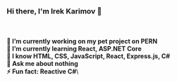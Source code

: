 ### Hi there, I'm Irek Karimov 👋

<br/><br/>
**🔭 I’m currently working on my pet project on PERN**\
**🌱 I’m currently learning React, ASP.NET Core**\
**📖 I know HTML, CSS, JavaScript, React, Express.js, C#**\
**💬 Ask me about nothing**\
**⚡ Fun fact: Reactive C#**\

